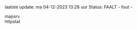 laatste update: 
ma 04-12-2023 13:28   uur 
Status: FAALT - fout - 
<div class="service R">mapsrv</div><div class="service G">httpstat</div>